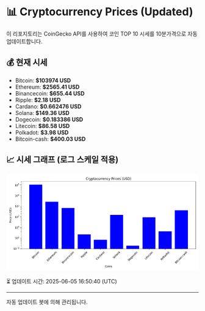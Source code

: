 
# 📊 Cryptocurrency Prices (Updated)

이 리포지토리는 CoinGecko API를 사용하여 코인 TOP 10 시세를 10분가격으로 자동 업데이트합니다.

## 💰 현재 시세
- Bitcoin: **$103974 USD**
- Ethereum: **$2565.41 USD**
- Binancecoin: **$655.44 USD**
- Ripple: **$2.18 USD**
- Cardano: **$0.662476 USD**
- Solana: **$149.36 USD**
- Dogecoin: **$0.183386 USD**
- Litecoin: **$86.58 USD**
- Polkadot: **$3.98 USD**
- Bitcoin-cash: **$400.03 USD**

## 📈 시세 그래프 (로그 스케일 적용)
![Crypto Prices](crypto_prices.png)

⏳ 업데이트 시간: 2025-06-05 16:50:40 (UTC)

---
자동 업데이트 봇에 의해 관리됩니다.
